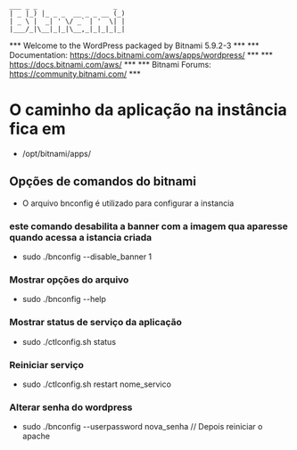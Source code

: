    ___ _ _                   _
    | _ |_) |_ _ _  __ _ _ __ (_)
    | _ \ |  _| ' \/ _` | '  \| |
    |___/_|\__|_|_|\__,_|_|_|_|_|

*** Welcome to the WordPress packaged by Bitnami 5.9.2-3         ***
*** Documentation:  https://docs.bitnami.com/aws/apps/wordpress/ ***
***                 https://docs.bitnami.com/aws/                ***
*** Bitnami Forums: https://community.bitnami.com/               ***

# O caminho da aplicação na instância fica em 

- /opt/bitnami/apps/

## Opções de comandos do bitnami

- O arquivo bnconfig é utilizado para configurar a instancia

### este comando desabilita a banner com a imagem qua aparesse quando acessa a istancia criada
- sudo ./bnconfig --disable_banner 1

### Mostrar opções do arquivo
- sudo ./bnconfig --help

### Mostrar status de serviço da aplicação
- sudo ./ctlconfig.sh status

### Reiniciar serviço
- sudo ./ctlconfig.sh restart nome_servico

### Alterar senha do wordpress
- sudo ./bnconfig --userpassword nova_senha
// Depois reiniciar o apache